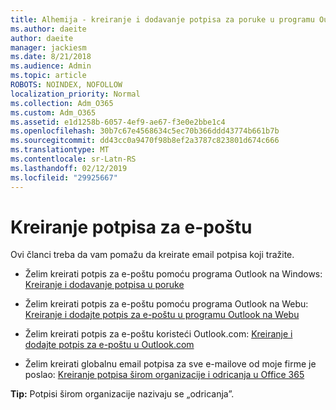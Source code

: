 ```yaml
---
title: Alhemija - kreiranje i dodavanje potpisa za poruke u programu Outlook
ms.author: daeite
author: daeite
manager: jackiesm
ms.date: 8/21/2018
ms.audience: Admin
ms.topic: article
ROBOTS: NOINDEX, NOFOLLOW
localization_priority: Normal
ms.collection: Adm_O365
ms.custom: Adm_O365
ms.assetid: e1d1258b-6057-4ef9-ae67-f3e0e2bbe1c4
ms.openlocfilehash: 30b7c67e4568634c5ec70b366ddd43774b661b7b
ms.sourcegitcommit: dd43cc0a9470f98b8ef2a3787c823801d674c666
ms.translationtype: MT
ms.contentlocale: sr-Latn-RS
ms.lasthandoff: 02/12/2019
ms.locfileid: "29925667"
---
```

# <a name="creating-email-signatures"></a>Kreiranje potpisa za e-poštu

Ovi članci treba da vam pomažu da kreirate email potpisa koji tražite.
  
- Želim kreirati potpis za e-poštu pomoću programa Outlook na Windows: [Kreiranje i dodavanje potpisa u poruke](https://support.office.com/article/8ee5d4f4-68fd-464a-a1c1-0e1c80bb27f2.aspx)
    
- Želim kreirati potpis za e-poštu pomoću programa Outlook na Webu: [Kreiranje i dodajte potpis za e-poštu u programu Outlook na Webu](https://support.office.com/article/5ff9dcfd-d3f1-447b-b2e9-39f91b074ea3.aspx)
    
- Želim kreirati potpis za e-poštu koristeći Outlook.com: [Kreiranje i dodajte potpis za e-poštu u Outlook.com](https://support.office.com/article/776d9006-abdf-444e-b5b7-a61821dff034.aspx)
    
- Želim kreirati globalnu email potpisa za sve e-mailove od moje firme je poslao: [Kreiranje potpisa širom organizacije i odricanja u Office 365](https://support.office.com/article/2d75860f-c527-4352-a7f6-73eba54c0c72.aspx)
    
 **Tip:** Potpisi širom organizacije nazivaju se „odricanja”. 
  

